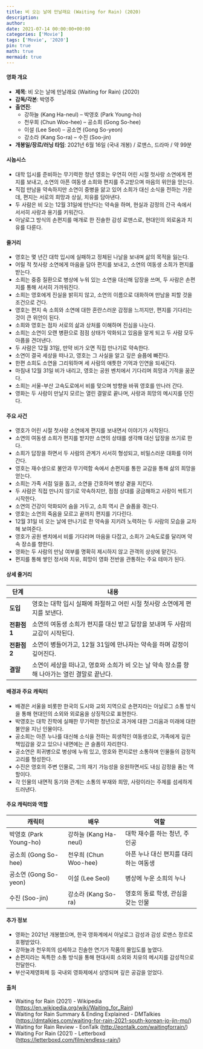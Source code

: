 ```yaml
---
title: 비 오는 날에 만날래요 (Waiting for Rain) (2020)
description: 
author: 
date: 2021-07-14 00:00:00+00:00
categories: ['Movie']
tags: ['Movie', '2020']
pin: true
math: true
mermaid: true
---
```

#### 영화 개요

- **제목**: 비 오는 날에 만날래요 (Waiting for Rain) (2020)  
- **감독/각본**: 박영주  
- **출연진**:  
  - 강하늘 (Kang Ha-neul) – 박영호 (Park Young-ho)  
  - 천우희 (Chun Woo-hee) – 공소희 (Gong So-hee)  
  - 이설 (Lee Seol) – 공소연 (Gong So-yeon)  
  - 강소라 (Kang So-ra) – 수진 (Soo-jin)  
- **개봉일/장르/러닝 타임**: 2021년 6월 16일 (국내 개봉) / 로맨스, 드라마 / 약 99분  

#### 시놉시스

- 대학 입시를 준비하는 무기력한 청년 영호는 우연히 어린 시절 첫사랑 소연에게 편지를 보내고, 소연의 아픈 여동생 소희와 편지를 주고받으며 마음의 위안을 얻는다.  
- 직접 만남을 약속하지만 소연이 중병을 앓고 있어 소희가 대신 소식을 전하는 가운데, 편지는 서로의 희망과 상실, 치유를 담아낸다.  
- 두 사람은 비 오는 12월 31일에 만난다는 약속을 하며, 현실과 감정의 간극 속에서 서서히 사랑과 용기를 키워간다.  
- 아날로그 방식의 손편지를 매개로 한 진솔한 감성 로맨스로, 현대인의 외로움과 치유를 다룬다.  

#### 줄거리

- 영호는 몇 년간 대학 입시에 실패하고 정체된 나날을 보내며 삶의 목적을 잃는다.  
- 어릴 적 첫사랑 소연에게 마음을 담아 편지를 보내고, 소연의 여동생 소희가 편지를 받는다.  
- 소희는 중증 질환으로 병상에 누워 있는 소연을 대신해 답장을 쓰며, 두 사람은 손편지를 통해 서서히 가까워진다.  
- 소희는 영호에게 진실을 밝히지 않고, 소연의 이름으로 대화하며 만남을 피할 것을 조건으로 건다.  
- 영호는 편지 속 소희와 소연에 대한 혼란스러운 감정을 느끼지만, 편지를 기다리는 것이 큰 위안이 된다.  
- 소희와 영호는 점차 서로의 삶과 상처를 이해하며 진심을 나눈다.  
- 소희는 소연이 오랜 병환으로 점점 상태가 악화되고 있음을 알게 되고 두 사람 모두 아픔을 견뎌낸다.  
- 두 사람은 12월 31일, 만약 비가 오면 직접 만나기로 약속한다.  
- 소연이 결국 세상을 떠나고, 영호는 그 사실을 알고 깊은 슬픔에 빠진다.  
- 한편 소희도 소연을 그리워하며 세 사람의 애틋한 기억과 인연을 되새긴다.  
- 마침내 12월 31일 비가 내리고, 영호는 공원 벤치에서 기다리며 희망과 기적을 꿈꾼다.  
- 소희는 서울-부산 고속도로에서 비를 맞으며 방향을 바꿔 영호를 만나러 간다.  
- 영화는 두 사람이 만날지 모르는 열린 결말로 끝나며, 사랑과 희망의 메시지를 던진다.  

#### 주요 사건

- 영호가 어린 시절 첫사랑 소연에게 편지를 보내면서 이야기가 시작된다.  
- 소연의 여동생 소희가 편지를 받지만 소연의 상태를 생각해 대신 답장을 쓰기로 한다.  
- 소희가 답장을 하면서 두 사람의 관계가 서서히 형성되고, 비밀스러운 대화를 이어간다.  
- 영호는 재수생으로 불안과 무기력함 속에서 손편지를 통한 교감을 통해 삶의 희망을 얻는다.  
- 소희는 가족 서점 일을 돕고, 소연을 간호하며 병상 곁을 지킨다.  
- 두 사람은 직접 만나지 않기로 약속하지만, 점점 상대를 궁금해하고 사랑이 싹트기 시작한다.  
- 소연의 건강이 악화되어 숨을 거두고, 소희 역시 큰 슬픔을 겪는다.  
- 영호는 소연의 죽음을 모르고 끝까지 편지를 기다린다.  
- 12월 31일 비 오는 날에 만나기로 한 약속을 지키려 노력하는 두 사람의 모습을 교차해 보여준다.  
- 영호가 공원 벤치에서 비를 기다리며 마음을 다잡고, 소희가 고속도로를 달리며 약속 장소를 향한다.  
- 영화는 두 사람의 만남 여부를 명확히 제시하지 않고 관객의 상상에 맡긴다.  
- 편지를 통해 쌓인 정서와 치유, 희망이 영화 전반을 관통하는 주요 테마가 된다.  

#### 상세 줄거리

| **단계** | **내용** |
|----------|----------|
| **도입** | 영호는 대학 입시 실패에 좌절하고 어린 시절 첫사랑 소연에게 편지를 보낸다. |
| **전환점 1** | 소연의 여동생 소희가 편지를 대신 받고 답장을 보내며 두 사람의 교감이 시작된다. |
| **전환점 2** | 소연이 병들어가고, 12월 31일에 만나자는 약속을 하며 감정이 깊어진다. |
| **결말** | 소연이 세상을 떠나고, 영호와 소희가 비 오는 날 약속 장소를 향해 나아가는 열린 결말로 끝난다. |

#### 배경과 주요 캐릭터

- 배경은 서울을 비롯한 한국의 도시와 교외 지역으로 손편지라는 아날로그 소통 방식을 통해 현대인의 소외와 외로움을 상징적으로 표현한다.  
- 박영호는 대학 진학에 실패한 무기력한 청년으로 과거에 대한 그리움과 미래에 대한 불안을 지닌 인물이다.  
- 공소희는 아픈 누나를 대신해 소식을 전하는 희생적인 여동생으로, 가족에게 깊은 책임감을 갖고 있으나 내면에는 큰 슬픔이 자리한다.  
- 공소연은 희귀병으로 병상에 누워 있고, 영호와 편지로만 소통하며 인물들의 감정적 고리를 형성한다.  
- 수진은 영호의 주변 인물로, 그의 재기 가능성을 응원하면서도 내심 감정을 품는 역할이다.  
- 각 인물의 내면적 동기와 관계는 소통의 부재와 희망, 사랑이라는 주제를 섬세하게 드러낸다.  

#### 주요 캐릭터와 역할

| **캐릭터** | **배우** | **역할** |
|------------|----------|----------|
| 박영호 (Park Young-ho) | 강하늘 (Kang Ha-neul) | 대학 재수를 하는 청년, 주인공 |
| 공소희 (Gong So-hee) | 천우희 (Chun Woo-hee) | 아픈 누나 대신 편지를 대리하는 여동생 |
| 공소연 (Gong So-yeon) | 이설 (Lee Seol) | 병상에 누운 소희의 누나 |
| 수진 (Soo-jin) | 강소라 (Kang So-ra) | 영호의 동료 학생, 관심을 갖는 인물 |

#### 추가 정보

- 영화는 2021년 개봉했으며, 한국 영화계에서 아날로그 감성과 감성 로맨스 장르로 호평받았다.  
- 강하늘과 천우희의 섬세하고 진솔한 연기가 작품의 몰입도를 높였다.  
- 손편지라는 독특한 소통 방식을 통해 현대사회 소외와 치유의 메시지를 감성적으로 전달한다.  
- 부산국제영화제 등 국내외 영화제에서 상영되며 깊은 공감을 얻었다.  

#### 출처

- Waiting for Rain (2021) - Wikipedia (https://en.wikipedia.org/wiki/Waiting_for_Rain)  
- Waiting for Rain Summary & Ending Explained - DMTalkies (https://dmtalkies.com/waiting-for-rain-2021-south-korean-jo-jin-mo/)  
- Waiting for Rain Review - EonTalk (http://eontalk.com/waitingforrain/)  
- Waiting For Rain (2021) - Letterboxd (https://letterboxd.com/film/endless-rain/)

